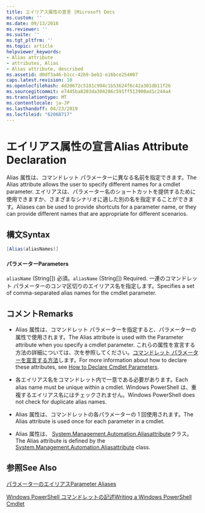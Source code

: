 ```yaml
---
title: エイリアス属性の宣言 |Microsoft Docs
ms.custom: ''
ms.date: 09/13/2016
ms.reviewer: ''
ms.suite: ''
ms.tgt_pltfrm: ''
ms.topic: article
helpviewer_keywords:
- Alias attribute
- attributes, Alias
- Alias attribute, described
ms.assetid: d0df3a46-b1cc-42b9-beb1-e16bce254007
caps.latest.revision: 10
ms.openlocfilehash: 4d20672c5181c994c1b53624f6c42a301db11f26
ms.sourcegitcommit: e7445ba8203da304286c591ff513900ad1c244a4
ms.translationtype: MT
ms.contentlocale: ja-JP
ms.lasthandoff: 04/23/2019
ms.locfileid: "62068717"
---
```

# <a name="alias-attribute-declaration"></a><span data-ttu-id="11117-102">エイリアス属性の宣言</span><span class="sxs-lookup"><span data-stu-id="11117-102">Alias Attribute Declaration</span></span>

<span data-ttu-id="11117-103">Alias 属性は、コマンドレット パラメーターに異なる名前を指定できます。</span><span class="sxs-lookup"><span data-stu-id="11117-103">The Alias attribute allows the user to specify different names for a cmdlet parameter.</span></span> <span data-ttu-id="11117-104">エイリアスは、パラメーター名のショートカットを提供するために使用できますか、さまざまなシナリオに適した別の名を指定することができます。</span><span class="sxs-lookup"><span data-stu-id="11117-104">Aliases can be used to provide shortcuts for a parameter name, or they can provide different names that are appropriate for different scenarios.</span></span>

## <a name="syntax"></a><span data-ttu-id="11117-105">構文</span><span class="sxs-lookup"><span data-stu-id="11117-105">Syntax</span></span>

```csharp
[Alias(aliasNames)]
```

#### <a name="parameters"></a><span data-ttu-id="11117-106">パラメーター</span><span class="sxs-lookup"><span data-stu-id="11117-106">Parameters</span></span>

<span data-ttu-id="11117-107">`aliasName` (String[]) 必須。</span><span class="sxs-lookup"><span data-stu-id="11117-107">`aliasName` (String[]) Required.</span></span> <span data-ttu-id="11117-108">一連のコマンドレット パラメーターのコンマ区切りのエイリアス名を指定します。</span><span class="sxs-lookup"><span data-stu-id="11117-108">Specifies a set of comma-separated alias names for the cmdlet parameter.</span></span>

## <a name="remarks"></a><span data-ttu-id="11117-109">コメント</span><span class="sxs-lookup"><span data-stu-id="11117-109">Remarks</span></span>

- <span data-ttu-id="11117-110">Alias 属性は、コマンドレット パラメーターを指定すると、パラメーターの属性で使用されます。</span><span class="sxs-lookup"><span data-stu-id="11117-110">The Alias attribute is used with the Parameter attribute when you specify a cmdlet parameter.</span></span> <span data-ttu-id="11117-111">これらの属性を宣言する方法の詳細については、次を参照してください。[コマンドレット パラメーターを宣言する方法](./how-to-declare-cmdlet-parameters.md)します。</span><span class="sxs-lookup"><span data-stu-id="11117-111">For more information about how to declare these attributes, see [How to Declare Cmdlet Parameters](./how-to-declare-cmdlet-parameters.md).</span></span>

- <span data-ttu-id="11117-112">各エイリアス名をコマンドレット内で一意である必要があります。</span><span class="sxs-lookup"><span data-stu-id="11117-112">Each alias name must be unique within a cmdlet.</span></span> <span data-ttu-id="11117-113">Windows PowerShell は、重複するエイリアス名にはチェックされません。</span><span class="sxs-lookup"><span data-stu-id="11117-113">Windows PowerShell does not check for duplicate alias names.</span></span>

- <span data-ttu-id="11117-114">Alias 属性は、コマンドレットの各パラメーターの 1 回使用されます。</span><span class="sxs-lookup"><span data-stu-id="11117-114">The Alias attribute is used once for each parameter in a cmdlet.</span></span>

- <span data-ttu-id="11117-115">Alias 属性は、 [System.Management.Automation.Aliasattribute](/dotnet/api/System.Management.Automation.AliasAttribute)クラス。</span><span class="sxs-lookup"><span data-stu-id="11117-115">The Alias attribute is defined by the [System.Management.Automation.Aliasattribute](/dotnet/api/System.Management.Automation.AliasAttribute) class.</span></span>

## <a name="see-also"></a><span data-ttu-id="11117-116">参照</span><span class="sxs-lookup"><span data-stu-id="11117-116">See Also</span></span>

[<span data-ttu-id="11117-117">パラメーターのエイリアス</span><span class="sxs-lookup"><span data-stu-id="11117-117">Parameter Aliases</span></span>](./parameter-aliases.md)

[<span data-ttu-id="11117-118">Windows PowerShell コマンドレットの記述</span><span class="sxs-lookup"><span data-stu-id="11117-118">Writing a Windows PowerShell Cmdlet</span></span>](./writing-a-windows-powershell-cmdlet.md)
